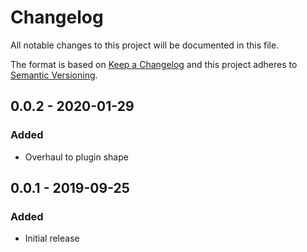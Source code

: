 # Changelog
All notable changes to this project will be documented in this file.

The format is based on [Keep a Changelog](http://keepachangelog.com/en/1.0.0/)
and this project adheres to [Semantic Versioning](http://semver.org/spec/v2.0.0.html).

## 0.0.2 - 2020-01-29
### Added
- Overhaul to plugin shape

## 0.0.1 - 2019-09-25
### Added
- Initial release
